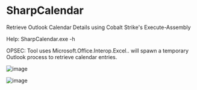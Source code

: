 # SharpCalendar
Retrieve Outlook Calendar Details using Cobalt Strike's Execute-Assembly

Help: SharpCalendar.exe -h

OPSEC: Tool uses Microsoft.Office.Interop.Excel.. will spawn a temporary Outlook process to retrieve calendar entries.

![image](https://user-images.githubusercontent.com/1459500/136432720-a900442d-020d-45da-8408-abdcc385a2b0.png)

![image](https://user-images.githubusercontent.com/1459500/136433104-e1eb2a26-9f7f-4baf-9bd9-0faa6ef4c871.png)
